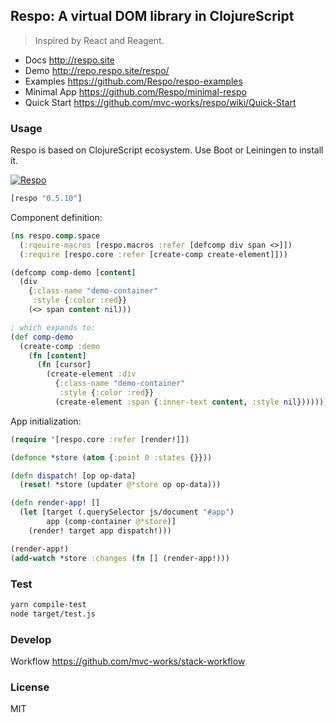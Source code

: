 
Respo: A virtual DOM library in ClojureScript
----

> Inspired by React and Reagent.

* Docs http://respo.site
* Demo http://repo.respo.site/respo/
* Examples https://github.com/Respo/respo-examples
* Minimal App https://github.com/Respo/minimal-respo
* Quick Start https://github.com/mvc-works/respo/wiki/Quick-Start

### Usage

Respo is based on ClojureScript ecosystem. Use Boot or Leiningen to install it.

[![Respo](https://img.shields.io/clojars/v/respo/respo.svg)](https://clojars.org/respo/respo)

```clojure
[respo "0.5.10"]
```

Component definition:

```clojure
(ns respo.comp.space
  (:rqeuire-macros [respo.macros :refer [defcomp div span <>]])
  (:require [respo.core :refer [create-comp create-element]]))

(defcomp comp-demo [content]
  (div
    {:class-name "demo-container"
     :style {:color :red}}
    (<> span content nil)))

; which expands to:
(def comp-demo
  (create-comp :demo
    (fn [content]
      (fn [cursor]
        (create-element :div
          {:class-name "demo-container"
           :style {:color :red}}
          (create-element :span {:inner-text content, :style nil}))))))
```

App initialization:

```clojure
(require '[respo.core :refer [render!]])

(defonce *store (atom {:point 0 :states {}}))

(defn dispatch! [op op-data]
  (reset! *store (updater @*store op op-data)))

(defn render-app! []
  (let [target (.querySelector js/document "#app")
        app (comp-container @*store)]
    (render! target app dispatch!)))

(render-app!)
(add-watch *store :changes (fn [] (render-app!)))
```

### Test

```bash
yarn compile-test
node target/test.js
```

### Develop

Workflow https://github.com/mvc-works/stack-workflow

### License

MIT
